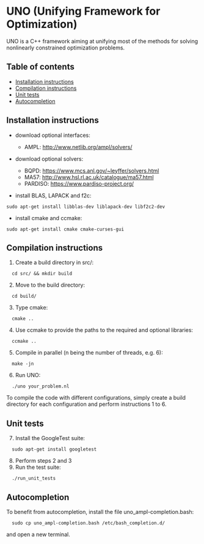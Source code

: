 # UNO (Unifying Framework for Optimization)

UNO is a C++ framework aiming at unifying most of the methods for solving nonlinearly constrained optimization problems.

## Table of contents
* [Installation instructions](#installation-instructions)
* [Compilation instructions](#compilation-instructions)
* [Unit tests](#unit-tests)
* [Autocompletion](#autocompletion)

## Installation instructions

* download optional interfaces:
  * AMPL: http://www.netlib.org/ampl/solvers/

* download optional solvers:
  * BQPD: https://www.mcs.anl.gov/~leyffer/solvers.html
  * MA57: http://www.hsl.rl.ac.uk/catalogue/ma57.html
  * PARDISO: https://www.pardiso-project.org/

* install BLAS, LAPACK and f2c:
```
sudo apt-get install libblas-dev liblapack-dev libf2c2-dev
```
* install cmake and ccmake:
```
sudo apt-get install cmake cmake-curses-gui
```

## Compilation instructions
1. Create a build directory in src/:
```
  cd src/ && mkdir build
```
2. Move to the build directory:
```
  cd build/
```
3. Type cmake:
```
  cmake ..
```
4. Use ccmake to provide the paths to the required and optional libraries:
```
  ccmake ..
```
5. Compile in parallel (n being the number of threads, e.g. 6):
```
  make -jn
```
6. Run UNO:
```
  ./uno your_problem.nl
```

To compile the code with different configurations, simply create a build directory for each configuration and perform instructions 1 to 6.

## Unit tests
7. Install the GoogleTest suite:
```
  sudo apt-get install googletest
```
8. Perform steps 2 and 3
9. Run the test suite:
```
  ./run_unit_tests
```

## Autocompletion
To benefit from autocompletion, install the file uno_ampl-completion.bash:
```
  sudo cp uno_ampl-completion.bash /etc/bash_completion.d/
```
and open a new terminal.
